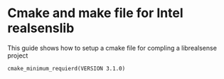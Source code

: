 # Cmake and make file for Intel realsenslib
This guide shows how to setup a cmake file for compling a librealsense project

```shell
cmake_minimum_requierd(VERSION 3.1.0)
```


